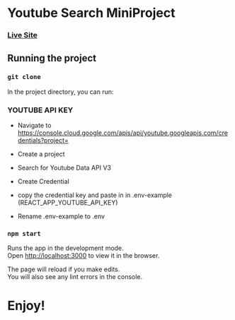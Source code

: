 # Youtube Search MiniProject
### [Live Site](https://youtube-react-search.netlify.app)

## Running the project

### `git clone`

In the project directory, you can run:
### YOUTUBE API KEY
- Navigate to https://console.cloud.google.com/apis/api/youtube.googleapis.com/credentials?project=

- Create a project
- Search for Youtube Data API V3
- Create Credential
- copy the credential key and paste in in .env-example (REACT_APP_YOUTUBE_API_KEY)
- Rename .env-example to .env

### `npm start`

Runs the app in the development mode.\
Open [http://localhost:3000](http://localhost:3000) to view it in the browser.

The page will reload if you make edits.\
You will also see any lint errors in the console.

# Enjoy!